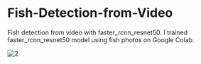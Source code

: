 # Fish-Detection-from-Video
Fish detection from video with faster_rcnn_resnet50. I trained faster_rcnn_resnet50 model using fish photos on Google Colab.


![2](https://github.com/Osmanmertcetin/Fish-Detection-from-Video/assets/109507393/601c5925-43e8-40a1-8b57-5ac61a4309bb)
